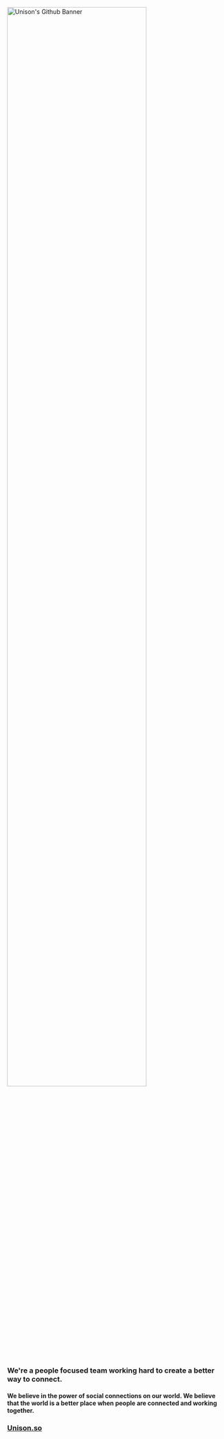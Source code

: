 <div style="margin: auto" align="left">
  <img width="80%" alt="Unison's Github Banner" src="https://github.com/joinUnison/.github/assets/44646589/890fc8fc-7f47-4c9b-9a7f-a6e0d2686047" />

</div>

### We're a people focused team working hard to create a better way to connect.

#### We believe in the power of social connections on our world. We believe that the world is a better place when people are connected and working together.

<h3>
  <a href="https://unison.so/" target="_blank">
    Unison.so
  </a>
</h3>
